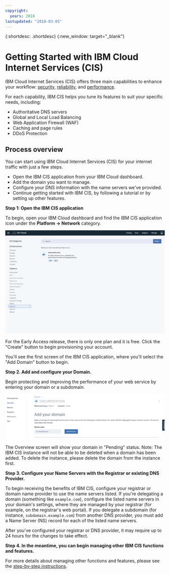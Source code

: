 ```yaml
---
copyright:
  years: 2018
lastupdated: "2018-03-05"
---
```


{:shortdesc: .shortdesc}
{:new_window: target="_blank"}

# Getting Started with IBM Cloud Internet Services (CIS)

IBM Cloud Internet Services (CIS) offers three main capabilities to enhance your workflow: [security](managing-for-security.html), [reliability](managing-for-reliability.html), and [performance](managing-for-performance.html).

For each capability, IBM CIS helps you tune its features to suit your specific needs, including:

 * Authoritative DNS servers
 * Global and Local Load Balancing
 * Web Application Firewall (WAF)
 * Caching and page rules
 * DDoS Protection

## Process overview

You can start using IBM Cloud Internet Services (CIS) for your internet traffic with just a few steps.

 * Open the IBM CIS application from your IBM Cloud dashboard.
 * Add the domain you want to manage.
 * Configure your DNS information with the name servers we've provided.
 * Continue getting started with IBM CIS, by following a tutorial or by setting up other features.

**Step 1: Open the IBM CIS application**

To begin, open your IBM Cloud dashboard and find the IBM CIS application icon under the **Platform -> Network** category.

![Catalog](images/catalog-cis-tile.png)

For the Early Access release, there is only one plan and it is free. Click the "Create" button to begin provisioning your account.

You'll see the first screen of the IBM CIS application, where you'll select the "Add Domain" button to begin.

**Step 2. Add and configure your Domain.**

Begin protecting and improving the performance of your web service by entering your domain or a subdomain.

![Getting Started](images/overview-add-domain.png)

The Overview screen will show your domain in "Pending" status.
Note: The IBM CIS instance will not be able to be deleted when a domain has been added. To delete the instance, please delete the domain from the instance first.

**Step 3. Configure your Name Servers with the Registrar or existing DNS Provider.**

To begin receiving the benefits of IBM CIS, configure your registrar or domain name provider to use the name servers listed. If you're delegating a domain (something like `example.com`), configure the listed name servers in your domain's settings, where they are managed by your registrar (for example, on the registrar's web portal). If you delegate a subdomain (for instance, `subdomain.example.com`) from another DNS provider, you must add a Name Server (NS) record for each of the listed name servers.

After you've configured your registrar or DNS provider, it may require up to 24 hours for the changes to take effect.

**Step 4. In the meantime, you can begin managing other IBM CIS functions and features.**

For more details about managing other functions and features, please see the [step-by-step instructions](how-to.html).
